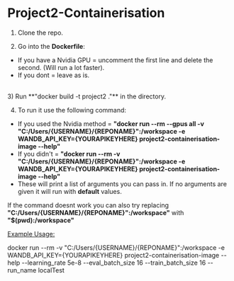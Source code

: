 # Project2-Containerisation

1) Clone the repo.


2) Go into the **Dockerfile**:
- If you have a Nvidia GPU = uncomment the first line and delete the second. (Will run a lot faster).
- If you dont = leave as is.

<br>
3) Run **"docker build -t project2 ."** in the directory.


4) To run it use the following command:
- If you used the Nvidia method = **"docker run --rm --gpus all -v "C:/Users/{USERNAME}/{REPONAME}":/workspace -e WANDB_API_KEY={YOURAPIKEYHERE} project2-containerisation-image --help"**
- If you didn't = **"docker run --rm -v "C:/Users/{USERNAME}/{REPONAME}":/workspace -e WANDB_API_KEY={YOURAPIKEYHERE} project2-containerisation-image --help"**
- These will print a list of arguments you can pass in. If no arguments are given it will run with **default** values.


If the command doesnt work you can also try replacing **"C:/Users/{USERNAME}/{REPONAME}":/workspace"** with **"$(pwd):/workspace"**


<ins> Example Usage: </ins>

docker run --rm -v "C:/Users/{USERNAME}/{REPONAME}":/workspace -e WANDB_API_KEY={YOURAPIKEYHERE} project2-containerisation-image --help --learning_rate 5e-8 --eval_batch_size 16 --train_batch_size 16 --run_name localTest
